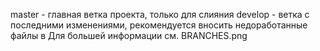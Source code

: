 master - главная ветка проекта, только для слияния
develop - ветка с последними изменениями, рекомендуется вносить недоработанные файлы в 
Для большей информации см. BRANCHES.png